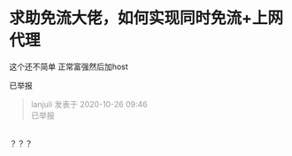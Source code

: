 # 求助免流大佬，如何实现同时免流+上网代理


这个还不简单 正常富强然后加host

已举报

<div class="quote"><blockquote><font color="#999999">lanjuli 发表于 2020-10-26 09:46</font><br />
<font color="#999999">已举报</font></blockquote></div><br />
？？？
